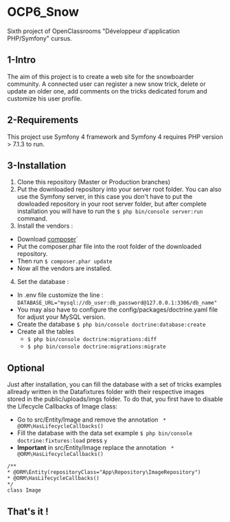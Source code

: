 # OCP6_Snow
Sixth project of OpenClassrooms "Développeur d'application PHP/Symfony" cursus. 

## 1-Intro 
The aim of this project is to create a web site for the snowboarder community. A connected user can register a new snow trick, delete or update an older one, add comments on the tricks dedicated forum and customize his user profile.
  
## 2-Requirements
This project use Symfony 4 framework and Symfony 4 requires PHP version > 7.1.3 to run. 

## 3-Installation 
1. Clone this repository (Master or Production branches)
2. Put the downloaded repository into your server root folder. You can also use the Symfony server, in this case you don't have to put the dowloaded repository in your root server folder, but after complete installation you will have to run the `$ php bin/console server:run` command.
3. Install the vendors : 
  * Download [composer](https://getcomposer.org/)`
  * Put the composer.phar file into the root folder of the downloaded repository.
  * Then run `$ composer.phar update`
  * Now all the vendors are installed.
4. Set the database :
  * In .env file customize the line :
  `DATABASE_URL="mysql://db_user:db_password@127.0.0.1:3306/db_name"`
  * You may also have to configure the config/packages/doctrine.yaml file for adjust your MySQL version.
  * Create the database `$ php bin/console doctrine:database:create`
  * Create all the tables 
    * `$ php bin/console doctrine:migrations:diff`  
    * `$ php bin/console doctrine:migrations:migrate`
## Optional 
Just after installation, you can fill the database with a set of tricks examples allready written in the Datafixtures folder with their respective images stored in the public/uploads/imgs folder. 
To do that, you first have to disable the Lifecycle Callbacks of Image class: 
* Go to src/Entity/Image and remove the annotation ` * @ORM\HasLifecycleCallbacks()`
* Fill the database with the data set example `$ php bin/console doctrine:fixtures:load` press `y`
* __Important__ in src/Entity/Image replace the annotation ` * @ORM\HasLifecycleCallbacks()`  
 ```
/**
 * @ORM\Entity(repositoryClass="App\Repository\ImageRepository")
 * @ORM\HasLifecycleCallbacks()
 */
class Image
```
## That's it !   
  



  
  
